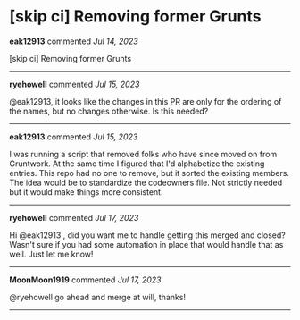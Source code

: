 # [skip ci] Removing former Grunts

**eak12913** commented *Jul 14, 2023*

[skip ci] Removing former Grunts
<br />
***


**ryehowell** commented *Jul 15, 2023*

@eak12913, it looks like the changes in this PR are only for the ordering of the names, but no changes otherwise. Is this needed?
***

**eak12913** commented *Jul 15, 2023*

I was running a script that removed folks who have since moved on from Gruntwork. At the same time I figured that I'd alphabetize the existing entries. This repo had no one to remove, but it sorted the existing members. The idea would be to standardize the codeowners file. Not strictly needed but it would make things more consistent. 
***

**ryehowell** commented *Jul 17, 2023*

Hi @eak12913 , did you want me to handle getting this merged and closed? Wasn't sure if you had some automation in place that would handle that as well. Just let me know!
***

**MoonMoon1919** commented *Jul 17, 2023*

@ryehowell go ahead and merge at will, thanks!
***

